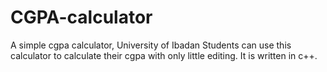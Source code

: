 # CGPA-calculator
A simple cgpa calculator, University of Ibadan 
Students can use this calculator to calculate their cgpa with only little editing.
It is written in c++.
